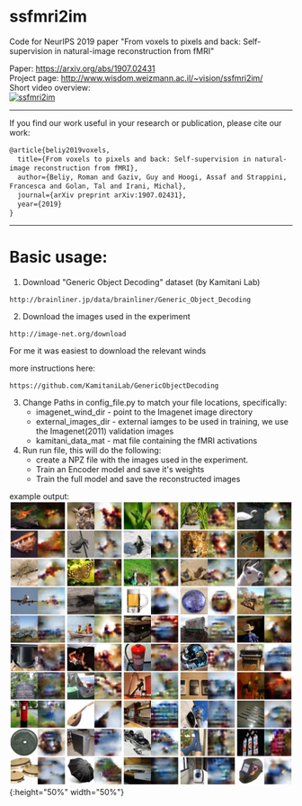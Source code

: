 # ssfmri2im
Code for NeurIPS 2019 paper "From voxels to pixels and back: Self-supervision in natural-image reconstruction from fMRI"


Paper: https://arxiv.org/abs/1907.02431 \
Project page: http://www.wisdom.weizmann.ac.il/~vision/ssfmri2im/ \
Short video overview: \
 [![ssfmri2im](http://img.youtube.com/vi/h2JhDAdaa-Q/0.jpg)](http://www.youtube.com/watch?v=h2JhDAdaa-Q "Self-supervision in natural-image reconstruction from fMRI")


----------
If you find our work useful in your research or publication, please cite our work:

```
@article{beliy2019voxels,
  title={From voxels to pixels and back: Self-supervision in natural-image reconstruction from fMRI},
  author={Beliy, Roman and Gaziv, Guy and Hoogi, Assaf and Strappini, Francesca and Golan, Tal and Irani, Michal},
  journal={arXiv preprint arXiv:1907.02431},
  year={2019}
}
```
----------
# Basic usage:
1. Download "Generic Object Decoding" dataset (by Kamitani Lab)
```
http://brainliner.jp/data/brainliner/Generic_Object_Decoding
```

2. Download the images used in the experiment
```
http://image-net.org/download
```
For me it was easiest to download the relevant winds

more instructions here:
```
https://github.com/KamitaniLab/GenericObjectDecoding
```
3. Change Paths in config_file.py to match your file locations, specifically:
   - imagenet_wind_dir - point to the Imagenet image directory
   - external_images_dir - external iamges to be used in training, we use the Imagenet(2011) validation images
   - kamitani_data_mat - mat file containing the fMRI activations
4. Run run file, this will do the following:
   - create a NPZ file with the images used in the experiment.
   - Train an Encoder model and save it's weights
   - Train the full model and save the reconstructed images

example output:
![sketch](/collage.jpeg){:height="50%" width="50%"}




